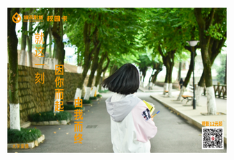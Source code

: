  ![image](https://github.com/BigBigOcean/FengHeCards/blob/master/%E6%B5%B7%E6%8A%A5%E5%9B%BE%E7%89%87/%E5%B0%B1%E8%BF%99%E4%B8%80%E5%88%BB%EF%BC%8C%E5%9B%A0%E4%BD%A0%E8%80%8C%E8%B5%B7%EF%BC%8C%E7%94%B1%E6%88%91%E8%80%8C%E7%BB%88.jpg)
